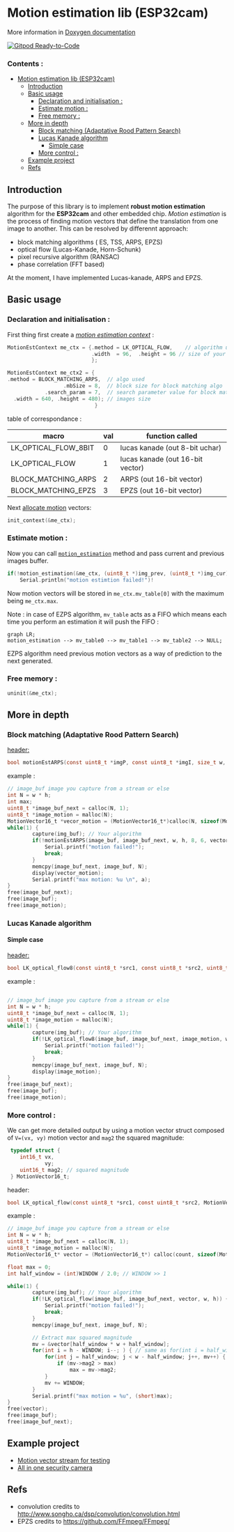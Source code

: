 # Motion estimation lib (ESP32cam)

   More information in [Doxygen documentation](https://thomas-pegot.github.io/esp32-motion)

[![Gitpod Ready-to-Code](https://img.shields.io/badge/Gitpod-Ready--to--Code-blue?logo=gitpod)](https://gitpod.io/#https://github.com/thomas-pegot/camera_web_server)
<H3>Contents :</H3>

- [Motion estimation lib (ESP32cam)](#motion-estimation-lib-esp32cam)
  - [Introduction](#introduction)
  - [Basic usage](#basic-usage)
    - [Declaration and initialisation :](#declaration-and-initialisation-)
    - [Estimate motion :](#estimate-motion-)
    - [Free memory :](#free-memory-)
  - [More in depth](#more-in-depth)
    - [Block matching (Adaptative Rood Pattern Search)](#block-matching-adaptative-rood-pattern-search)
    - [Lucas Kanade algorithm](#lucas-kanade-algorithm)
      - [Simple case](#simple-case)
    - [More control :](#more-control-)
  - [Example project](#example-project)
  - [Refs](#refs)


## Introduction

The purpose of this library is to implement **robust motion estimation** algorithm for the **ESP32cam** and other embedded chip.
_Motion estimation_ is the process of finding motion vectors that define the translation from one image to another. This can be resolved by differennt approach:

 - block matching algorithms ( ES, TSS, ARPS, EPZS)
 - optical flow (Lucas-Kanade, Horn-Schunk)
 - pixel recursive algorithm (RANSAC)
 - phase correlation (FFT based)

At the moment, I have implemented Lucas-kanade, ARPS and EPZS.


## Basic usage

### Declaration and initialisation :

First thing first create a [_motion estimation context_](https://thomas-pegot.github.io/esp32-motion/struct_motion_est_context.html) :

```c
MotionEstContext me_ctx = {.method = LK_OPTICAL_FLOW,    // algorithm used
                           .width  = 96,  .height = 96 // size of your image
                           };

MotionEstContext me_ctx2 = {
.method = BLOCK_MATCHING_ARPS,  // algo used 
                  .mbSize = 8,  // block size for block matching algo
            .search_param = 7,  // search parameter value for block matching algo
  .width = 640, .height = 480); // images size
                            }
```

table of correspondance :

| macro  | val  |  function called  |
|---|---|---|
|LK_OPTICAL_FLOW_8BIT| 0 |lucas kanade (out 8-bit uchar)|
|LK_OPTICAL_FLOW | 1 | lucas kanade (out 16-bit vector)|
|BLOCK_MATCHING_ARPS| 2 | ARPS (out 16-bit vector)|
|BLOCK_MATCHING_EPZS| 3 | EPZS (out 16-bit vector)|

Next 
<a href="https://thomas-pegot.github.io/esp32-motion/motion_8h.html#a307035191f24ff24a02add340d8b4efa">allocate motion</a> vectors:
```c
init_context(&me_ctx);
```

  
### Estimate motion :

Now you can call [`motion_estimation`](https://thomas-pegot.github.io/esp32-motion/motion_8c.html#a8ba35bcbf89a11452927cc1ce2710edd) method and pass current and previous images buffer.

```c
if(!motion_estimation(&me_ctx, (uint8_t *)img_prev, (uint8_t *)img_cur))
    Serial.println("motion estimtion failed!")!
```

Now motion vectors will be stored in `me_ctx.mv_table[0]` with the maximum being `me_ctx.max`.

Note : in case of EZPS algorithm, `mv_table` acts as a FIFO which means each time you perform an estimation it will push the FIFO :
```mermaid
graph LR;
motion_estimation --> mv_table0 --> mv_table1 --> mv_table2 --> NULL;

```

EZPS algorithm need previous motion vectors as a way of prediction to the next generated.


### Free memory :

```c
uninit(&me_ctx);
```


## More in depth 

### Block matching (Adaptative Rood Pattern Search)

 [header:](https://thomas-pegot.github.io/esp32-motion/block__matching_8c.html#a58f37a2a134b9ff537305104c3f15495)

  ```c
  bool motionEstARPS(const uint8_t *imgP, const uint8_t *imgI, size_t w, size_t h, size_t mbSize, int p, MotionVector16_t *MotionVect, int zmp_T, int *max_mag2)
  ```

  example :

  ```c  
  // image_buf image you capture from a stream or else
  int N = w * h;
  int max;
  uint8_t *image_buf_next = calloc(N, 1); 
  uint8_t *image_motion = malloc(N); 
  MotionVector16_t *vecor_motion = (MotionVector16_t*)calloc(N, sizeof(MotionVector16_t));
  while(1) {
          capture(img_buf); // Your algorithm
          if(!motionEstARPS(image_buf, image_buf_next, w, h, 8, 6, vector_motion, 256, &max)) {
              Serial.printf("motion failed!");
              break;
          }
          memcpy(image_buf_next, image_buf, N);
          display(vector_motion);
          Serial.printf("max motion: %u \n", a);
  }
  free(image_buf_next);
  free(image_buf);
  free(image_motion);
  ```



### Lucas Kanade algorithm

#### Simple case

[header:](https://thomas-pegot.github.io/esp32-motion/lucas__kanade__opitcal__flow_8c.html#a22663424a50db0dd70de24dd8b176f39)

  ```c
  bool LK_optical_flow8(const uint8_t *src1, const uint8_t *src2, uint8_t *V, int w, int h);
  ```
   
 example : 

  ```c
  
  // image_buf image you capture from a stream or else
  int N = w * h;
  uint8_t *image_buf_next = calloc(N, 1); 
  uint8_t *image_motion = malloc(N); 
  while(1) {
          capture(img_buf); // Your algorithm
          if(!LK_optical_flow8(image_buf, image_buf_next, image_motion, w, h)) {
              Serial.printf("motion failed!");
              break;
          }
          memcpy(image_buf_next, image_buf, N);
          display(image_motion);
  }
  free(image_buf_next);
  free(image_buf);
  free(image_motion);
  ```

### More control :

We can get more detailed output by using a motion vector struct composed of `V=(vx, vy)` motion vector and `mag2` the squared magnitude:

  ```c
   typedef struct {
      int16_t vx,
              vy;
      uint16_t mag2; // squared magnitude
   } MotionVector16_t;
  ```
  header:

  ```c
  bool LK_optical_flow(const uint8_t *src1, const uint8_t *src2, MotionVector16_t *v, int w, int h);
  ```

  example :

  ```c
  // image_buf image you capture from a stream or else
  int N = w * h;
  uint8_t *image_buf_next = calloc(N, 1); 
  uint8_t *image_motion = malloc(N); 
  MotionVector16_t* vector = (MotionVector16_t*) calloc(count, sizeof(MotionVector16_t));

  float max = 0;
  int half_window = (int)WINDOW / 2.0; // WINDOW >> 1

  while(1) {
          capture(img_buf); // Your algorithm
          if(!LK_optical_flow(image_buf, image_buf_next, vector, w, h)) {
              Serial.printf("motion failed!");
              break;
          }
          memcpy(image_buf_next, image_buf, N);

          // Extract max squared magnitude
          mv = &vector[half_window * w + half_window];
          for(int i = h - WINDOW; i--; ) { // same as for(int i = half_window; i < h - half_window; i++) but faster
              for(int j = half_window; j < w - half_window; j++, mv++) {
                  if (mv->mag2 > max)  
                      max = mv->mag2;
              }
              mv += WINDOW;
          }
          Serial.printf("max motion = %u", (short)max);
  }
  free(vector);
  free(image_buf);
  free(image_buf_next);
  ```
  
## Example project

 - [ Motion vector stream for testing](https://github.com/thomas-pegot/camera_web_server)
 - [ All in one security camera ](https://github.com/thomas-pegot/ESP32-CAM_Motion)


## Refs
  - convolution credits to  http://www.songho.ca/dsp/convolution/convolution.html
  - EPZS credits to https://github.com/FFmpeg/FFmpeg/
